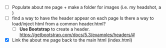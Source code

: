 - [ ] Populate about me page + make a folder for images (i.e. my headshot, a )
- [ ] find a way to have the header appear on each page
Is there a way to load/inject html from a common header.html? 
    - [ ] **Use Bootstrap** to create a header.
    https://getbootstrap.com/docs/5.3/examples/headers/#
- [X] Link the about me page back to the main html (index.html)